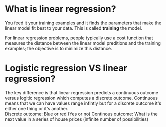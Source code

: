 # What is linear regression?

You feed it your training examples and it finds the parameters that make the linear model fit best to your data. This is called **training** the model. 

For linear regression problems, people typically use a cost function that measures the distance between the linear model preditions and the training examples; the objective is to minimize this distance.

# Logistic regression VS linear regression?
The key difference is that linear regression predicts a continuous outcome versus logitic regression which computes a discrete outcome. Continuous means that we can have values range infintly but for a discrete outcome it's either one thing or it's another.   
Discrete outcome: Blue or red (Yes or no) 
Continous outcome: What is the next value in a series of house prices (infinite number of possibilities) 

